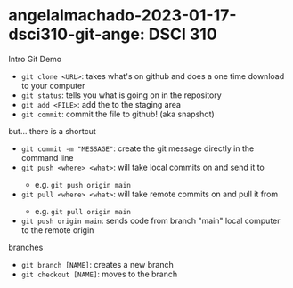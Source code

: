 # angelalmachado-2023-01-17-dsci310-git-ange: DSCI 310
Intro Git Demo

- `git clone <URL>`: takes what's on github and does a one time download to your computer
- `git status`: tells you what is going on in the repository
- `git add <FILE>`: add the <FILE> to the staging area
- `git commit`: commit the file to github! (aka snapshot)

but... there is a shortcut 
- `git commit -m "MESSAGE"`: create the git message directly in the command line
- `git push <where> <what>`: will take local commits on <what> and send it to <where>
    - e.g. `git push origin main`
- `git pull <where> <what>`: will take remote commits on <what> and pull it from <where>
    - e.g. `git pull origin main`
- `git push origin main`:  sends code from branch "main" local computer to the remote origin

branches
- `git branch [NAME]`: creates a new branch
- `git checkout [NAME]`: moves to the branch